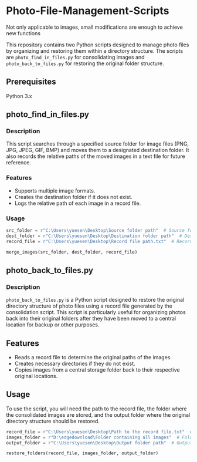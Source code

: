 # Photo-File-Management-Scripts
Not only applicable to images, small modifications are enough to achieve new functions

This repository contains two Python scripts designed to manage photo files by organizing and restoring them within a directory structure. The scripts are `photo_find_in_files.py` for consolidating images and `photo_back_to_files.py` for restoring the original folder structure.

## Prerequisites
Python 3.x

## photo_find_in_files.py

### Description
This script searches through a specified source folder for image files (PNG, JPG, JPEG, GIF, BMP) and moves them to a designated destination folder. It also records the relative paths of the moved images in a text file for future reference.

### Features
- Supports multiple image formats.
- Creates the destination folder if it does not exist.
- Logs the relative path of each image in a record file.

### Usage
```python
src_folder = r"C:\Users\yuesen\Desktop\Source folder path"  # Source folder path
dest_folder = r"C:\Users\yuesen\Desktop\Destination folder path"  # Destination folder path
record_file = r"C:\Users\yuesen\Desktop\Record file path.txt"  # Record file path

merge_images(src_folder, dest_folder, record_file)
```

## photo_back_to_files.py

### Description

`photo_back_to_files.py` is a Python script designed to restore the original directory structure of photo files using a record file generated by the consolidation script. This script is particularly useful for organizing photos back into their original folders after they have been moved to a central location for backup or other purposes.

## Features

- Reads a record file to determine the original paths of the images.
- Creates necessary directories if they do not exist.
- Copies images from a central storage folder back to their respective original locations.

## Usage

To use the script, you will need the path to the record file, the folder where the consolidated images are stored, and the output folder where the original directory structure should be restored.

```python
record_file = r"C:\Users\yuesen\Desktop\Path to the record file.txt"  # Path to the record file
images_folder = r"D:\edgedownload\Folder containing all images"  # Folder containing all images
output_folder = r"C:\Users\yuesen\Desktop\Output folder path"  # Output folder path

restore_folders(record_file, images_folder, output_folder)
```
